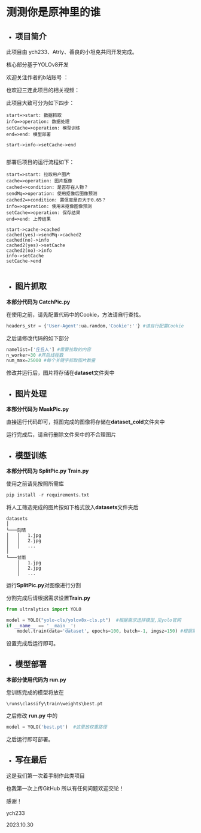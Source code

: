 # 测测你是原神里的谁

- ## 项目简介

此项目由 ych233、Atrly、善良的小坦克共同开发完成。

核心部分基于YOLOv8开发

欢迎关注作者的b站账号 ：

[ych233]: https://space.bilibili.com/74110886

也欢迎三连此项目的相关视频：

[相关视频]: https://www.bilibili.com/video/BV1DN4y1d7H

此项目大致可分为如下四步：

```flow
start=>start: 数据抓取
info=>operation: 数据处理
setCache=>operation: 模型训练
end=>end: 模型部署

start->info->setCache->end


```

部署后项目的运行流程如下：
```flow
start=>start: 拉取用户图片
cache=>operation: 图片抠像
cached=>condition: 是否存在人物？
sendMq=>operation: 使用抠像后图像预测
cached2=>condition: 置信度是否大于0.65？
info=>operation: 使用未抠像图像预测
setCache=>operation: 保存结果
end=>end: 上传结果

start->cache->cached
cached(yes)->sendMq->cached2
cached(no)->info
cached2(yes)->setCache
cached2(no)->info
info->setCache
setCache->end


```

- ## 图片抓取

**本部分代码为  CatchPic.py**

在使用之前，请先配置代码中的Cookie，方法请自行查找。

```python
headers_str = {'User-Agent':ua.random,'Cookie':''} #请自行配置Cookie
```

之后请修改代码的如下部分

```python
namelist=['丘丘人'] #需要拉取的内容
n_worker=30 #开启线程数
num_max=25000 #每个关键字抓取图片数量
```

修改并运行后，图片将存储在**dataset**文件夹中

- ## 图片处理

**本部分代码为 MaskPic.py**

直接运行代码即可，抠图完成的图像将存储在**dataset_cold**文件夹中

运行完成后，请自行删除文件夹中的不合理图片

- ## 模型训练

**本部分代码为 SplitPic.py Train.py**

使用之前请先按照所需库

```python
pip install -r requirements.txt
```

将人工筛选完成的图片按如下格式放入**datasets**文件夹后

```
datasets
│     
└───刻晴
│   │   1.jpg
│   │   2.jpg
│   │   ...
│  
└───甘雨
    │   1.jpg
    │   2.jpg
    │   ...
```

运行**SplitPic.py**对图像进行分割

分割完成后请根据需求设置**Train.py**

```python
from ultralytics import YOLO

model = YOLO("yolo-cls/yolov8x-cls.pt")  #根据需求选择模型,见yolo官网
if __name__ == '__main__':
    model.train(data='dataset', epochs=100, batch=-1, imgsz=150) #根据需要设置参数
```

设置完成后运行即可。

- ## 模型部署

**本部分使用代码为 run.py**

您训练完成的模型将放在 

```
\runs\classify\train\weights\best.pt
```

之后修改 **run.py** 中的

```python
model = YOLO('best.pt')  #这里放权重路径
```

之后运行即可部署。

- ## 写在最后

这是我们第一次着手制作此类项目

也我第一次上传GitHub 所以有任何问题欢迎交论！

感谢！

ych233

2023.10.30
